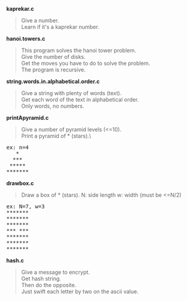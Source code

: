 **kaprekar.c**
>Give a number.\
>Learn if it's a kaprekar number.

**hanoi.towers.c**
>This program solves the hanoi tower problem.\
>Give the number of disks.\
>Get the moves you have to do to solve the problem.\
>The program is recursive.

**string.words.in.alphabetical.order.c**
>Give a string with plenty of words (text).\
>Get each word of the text in alphabetical order.\
>Only words, no numbers.

**printApyramid.c**
>Give a number of pyramid levels (<=10).\
>Print a pyramid of * (stars).\
<pre>
ex: n=4
   *
  ***
 *****
*******
</pre>

**drawbox.c**
>Draw a box of * (stars).
>N: side length
>w: width (must be <=N/2)
<pre>
ex: N=7, w=3
*******
*******
*******
*** ***
*******
*******
*******
</pre>

**hash.c**
>Give a message to encrypt.\
>Get hash string.\
>Then do the opposite.\
>Just swift each letter by two on the ascii value.
